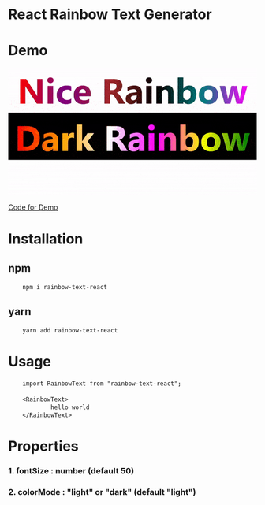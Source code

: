 # React Rainbow Text Generator

# Demo

![Demonstration](assets/demo.gif)

<a href="https://github.com/purplevarun/rainbow-text-react/tree/assets/App.jsx">Code for Demo</a>

# Installation

## npm

        npm i rainbow-text-react

## yarn

        yarn add rainbow-text-react

# Usage

        import RainbowText from "rainbow-text-react";

        <RainbowText>
                hello world
        </RainbowText>

# Properties

### 1. fontSize : number (default 50)

### 2. colorMode : "light" or "dark" (default "light")
